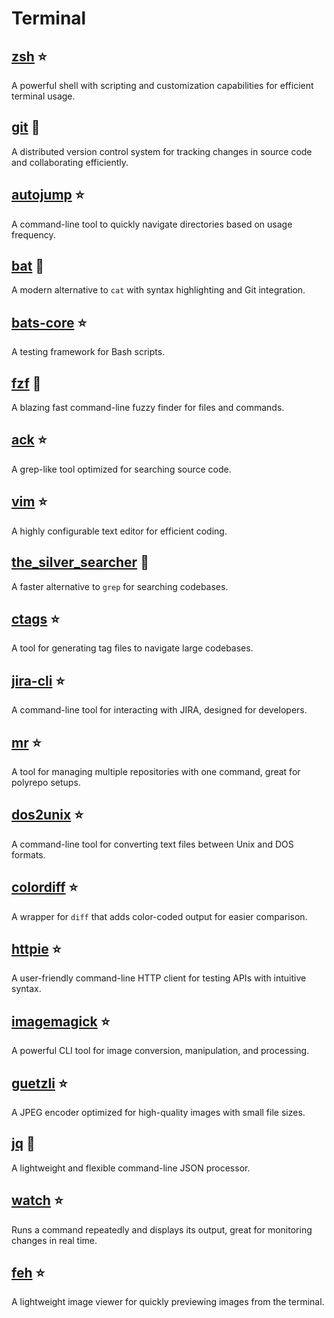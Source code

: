 # Terminal

## [zsh](https://www.zsh.org/) :star:  

A powerful shell with scripting and customization capabilities for efficient terminal usage.

## [git](https://git-scm.com/) :star2:  

A distributed version control system for tracking changes in source code and collaborating efficiently.

## [autojump](https://github.com/wting/autojump) :star:  

A command-line tool to quickly navigate directories based on usage frequency.

## [bat](https://github.com/sharkdp/bat) :star2:  

A modern alternative to `cat` with syntax highlighting and Git integration.

## [bats-core](https://github.com/bats-core/bats-core) :star:  

A testing framework for Bash scripts.

## [fzf](https://github.com/junegunn/fzf) :star2:  

A blazing fast command-line fuzzy finder for files and commands.

## [ack](https://beyondgrep.com/) :star:  

A grep-like tool optimized for searching source code.

## [vim](https://www.vim.org/) :star:  

A highly configurable text editor for efficient coding.

## [the_silver_searcher](https://github.com/ggreer/the_silver_searcher) :star2:  

A faster alternative to `grep` for searching codebases.

## [ctags](http://ctags.sourceforge.net/) :star:  

A tool for generating tag files to navigate large codebases.

## [jira-cli](https://github.com/ankitpokhrel/jira-cli) :star:  

A command-line tool for interacting with JIRA, designed for developers.

## [mr](https://myrepos.branchable.com/) :star:  

A tool for managing multiple repositories with one command, great for polyrepo setups.

## [dos2unix](https://waterlan.home.xs4all.nl/dos2unix.html) :star:  

A command-line tool for converting text files between Unix and DOS formats.

## [colordiff](https://www.colordiff.org/) :star:  

A wrapper for `diff` that adds color-coded output for easier comparison.

## [httpie](https://httpie.io/) :star:  

A user-friendly command-line HTTP client for testing APIs with intuitive syntax.

## [imagemagick](https://imagemagick.org/) :star:  

A powerful CLI tool for image conversion, manipulation, and processing.

## [guetzli](https://github.com/google/guetzli) :star:  

A JPEG encoder optimized for high-quality images with small file sizes.

## [jq](https://stedolan.github.io/jq/) :star2:  

A lightweight and flexible command-line JSON processor.

## [watch](https://linux.die.net/man/1/watch) :star:  

Runs a command repeatedly and displays its output, great for monitoring changes in real time.

## [feh](https://feh.finalrewind.org/) :star:  

A lightweight image viewer for quickly previewing images from the terminal.
